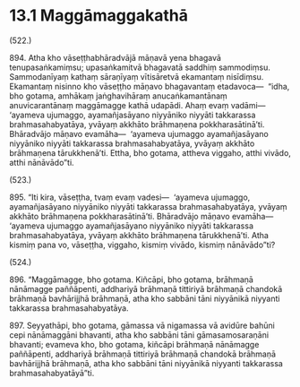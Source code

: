 # 13.1 Maggāmaggakathā

(522.)

894\. Atha kho vāseṭṭhabhāradvājā māṇavā yena bhagavā tenupasaṅkamiṃsu; upasaṅkamitvā bhagavatā saddhiṃ sammodiṃsu. Sammodanīyaṃ kathaṃ sāraṇīyaṃ vītisāretvā ekamantaṃ nisīdiṃsu. Ekamantaṃ nisinno kho vāseṭṭho māṇavo bhagavantaṃ etadavoca—  “idha, bho gotama, amhākaṃ jaṅghavihāraṃ anucaṅkamantānaṃ anuvicarantānaṃ maggāmagge kathā udapādi. Ahaṃ evaṃ vadāmi—  ‘ayameva ujumaggo, ayamañjasāyano niyyāniko niyyāti takkarassa brahmasahabyatāya, yvāyaṃ akkhāto brāhmaṇena pokkharasātinā’ti. Bhāradvājo māṇavo evamāha—  ‘ayameva ujumaggo ayamañjasāyano niyyāniko niyyāti takkarassa brahmasahabyatāya, yvāyaṃ akkhāto brāhmaṇena tārukkhenā’ti. Ettha, bho gotama, attheva viggaho, atthi vivādo, atthi nānāvādo”ti.

(523.)

895\. “Iti kira, vāseṭṭha, tvaṃ evaṃ vadesi—  ‘ayameva ujumaggo, ayamañjasāyano niyyāniko niyyāti takkarassa brahmasahabyatāya, yvāyaṃ akkhāto brāhmaṇena pokkharasātinā’ti. Bhāradvājo māṇavo evamāha—  ‘ayameva ujumaggo ayamañjasāyano niyyāniko niyyāti takkarassa brahmasahabyatāya, yvāyaṃ akkhāto brāhmaṇena tārukkhenā’ti. Atha kismiṃ pana vo, vāseṭṭha, viggaho, kismiṃ vivādo, kismiṃ nānāvādo”ti?

(524.)

896\. “Maggāmagge, bho gotama. Kiñcāpi, bho gotama, brāhmaṇā nānāmagge paññāpenti, addhariyā brāhmaṇā tittiriyā brāhmaṇā chandokā brāhmaṇā bavhārijjhā brāhmaṇā, atha kho sabbāni tāni niyyānikā niyyanti takkarassa brahmasahabyatāya.

897\. Seyyathāpi, bho gotama, gāmassa vā nigamassa vā avidūre bahūni cepi nānāmaggāni bhavanti, atha kho sabbāni tāni gāmasamosaraṇāni bhavanti; evameva kho, bho gotama, kiñcāpi brāhmaṇā nānāmagge paññāpenti, addhariyā brāhmaṇā tittiriyā brāhmaṇā chandokā brāhmaṇā bavhārijjhā brāhmaṇā, atha kho sabbāni tāni niyyānikā niyyanti takkarassa brahmasahabyatāyā”ti.
